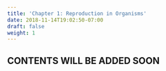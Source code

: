 ```yaml
---
title: 'Chapter 1: Reproduction in Organisms'
date: 2018-11-14T19:02:50-07:00
draft: false
weight: 1
---
```


## CONTENTS WILL BE ADDED SOON